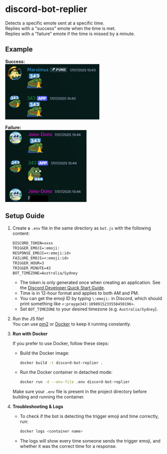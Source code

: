 # discord-bot-replier

Detects a specific emote sent at a specific time.  
Replies with a "success" emote when the time is met.  
Replies with a "failure" emote if the time is missed by a minute.

## Example

**Success:**  
![Success Example](images/success.png)

**Failure:**  
![Failure Example](images/fail.png)

## Setup Guide


1. Create a `.env` file in the same directory as `bot.js` with the following content:

	```env
	DISCORD_TOKEN=xxxx
	TRIGGER_EMOJI=:emoji:
	RESPONSE_EMOJI=<:emoji:id>
	FAILURE_EMOJI=<:emoji:id>
	TRIGGER_HOUR=3
	TRIGGER_MINUTE=43
	BOT_TIMEZONE=Australia/Sydney
	```

	- The token is only generated once when creating an application. See the [Discord Developer Quick Start Guide](https://discord.com/developers/docs/quick-start/getting-started).
	- Time is in 12-hour format and applies to both AM and PM.
	- You can get the emoji ID by typing `\:emoji:` in Discord, which should print something like `<:prayge343:1098915233558450196>`.
	- Set `BOT_TIMEZONE` to your desired timezone (e.g. `Australia/Sydney`).


2. Run the JS file!  
	You can use [pm2](https://pm2.keymetrics.io/) or [Docker](https://docs.docker.com/get-started/get-docker/) to keep it running constantly.


3. **Run with Docker**

	 If you prefer to use Docker, follow these steps:

	 - Build the Docker image:

		 ```sh
		 docker build -t discord-bot-replier .
		 ```

	 - Run the Docker container in detached mode:

		 ```sh
		 docker run -d --env-file .env discord-bot-replier
		 ```

	 Make sure your `.env` file is present in the project directory before building and running the container.

4. **Troubleshooting & Logs**

	 - To check if the bot is detecting the trigger emoji and time correctly, run:

		 ```sh
		 docker logs <container name>
		 ```

	 - The logs will show every time someone sends the trigger emoji, and whether it was the correct time for a response.